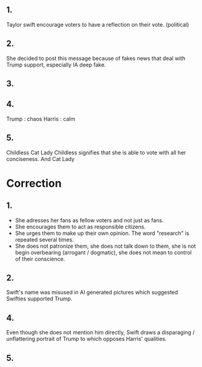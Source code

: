 ## 1.
Taylor swift encourage voters to have a reflection on their vote. (political)



## 2.
She decided to post this message because of fakes news that deal with Trump support, especially IA deep fake. 

## 3.


## 4.
Trump : chaos
Harris : calm

## 5.
Childless Cat Lady
Childless signifies that she is able to vote with all her conciseness. And Cat Lady 


# Correction

## 1.
- She adresses her fans as fellow voters and not just as fans.
- She encourages them to act as responsible citizens. 
- She urges them to make up their own opinion. The word "research" is repeated several times.
- She does not patronize them, she does not talk down to them, she is not begin overbearing (arrogant / dogmatic), she does not mean to control of their conscience. 

## 2.
Swift's name was misused in AI generated pictures which suggested Swifties supported Trump. 

## 4.
Even though she does not mention him directly, Swift draws a disparaging / unflattering portrait of Trump to which opposes Harris' qualities. 

## 5.
